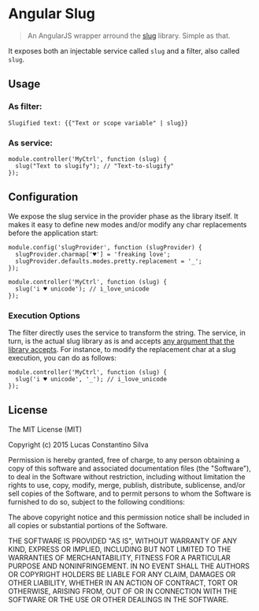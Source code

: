Angular Slug
============

> An AngularJS wrapper arround the [slug](https://www.npmjs.com/package/slug) library. Simple as that.

It exposes both an injectable service called ```slug``` and a filter, also called ```slug```.

## Usage

### As filter:
```
Slugified text: {{"Text or scope variable" | slug}}
```

### As service:
```
module.controller('MyCtrl', function (slug) {
  slug("Text to slugify"); // "Text-to-slugify"
});
```

## Configuration

We expose the slug service in the provider phase as the library itself. It makes it easy to define new modes and/or modify any char replacements before the application start:
```
module.config('slugProvider', function (slugProvider) {
  slugProvider.charmap['♥'] = 'freaking love';
  slugProvider.defaults.modes.pretty.replacement = '_';
});

module.controller('MyCtrl', function (slug) {
  slug('i ♥ unicode'); // i_love_unicode
});
``` 

### Execution Options

The filter directly uses the service to transform the string. The service, in turn, is the actual slug library as is and accepts [any argument that the library accepts](https://www.npmjs.com/package/slug#options). For instance, to modify the replacement char at a slug execution, you can do as follows:
```
module.controller('MyCtrl', function (slug) {
  slug('i ♥ unicode', '_'); // i_love_unicode
});
``` 

## License

The MIT License (MIT)

Copyright (c) 2015 Lucas Constantino Silva

Permission is hereby granted, free of charge, to any person obtaining a copy
of this software and associated documentation files (the "Software"), to deal
in the Software without restriction, including without limitation the rights
to use, copy, modify, merge, publish, distribute, sublicense, and/or sell
copies of the Software, and to permit persons to whom the Software is
furnished to do so, subject to the following conditions:

The above copyright notice and this permission notice shall be included in all
copies or substantial portions of the Software.

THE SOFTWARE IS PROVIDED "AS IS", WITHOUT WARRANTY OF ANY KIND, EXPRESS OR
IMPLIED, INCLUDING BUT NOT LIMITED TO THE WARRANTIES OF MERCHANTABILITY,
FITNESS FOR A PARTICULAR PURPOSE AND NONINFRINGEMENT. IN NO EVENT SHALL THE
AUTHORS OR COPYRIGHT HOLDERS BE LIABLE FOR ANY CLAIM, DAMAGES OR OTHER
LIABILITY, WHETHER IN AN ACTION OF CONTRACT, TORT OR OTHERWISE, ARISING FROM,
OUT OF OR IN CONNECTION WITH THE SOFTWARE OR THE USE OR OTHER DEALINGS IN THE
SOFTWARE.
